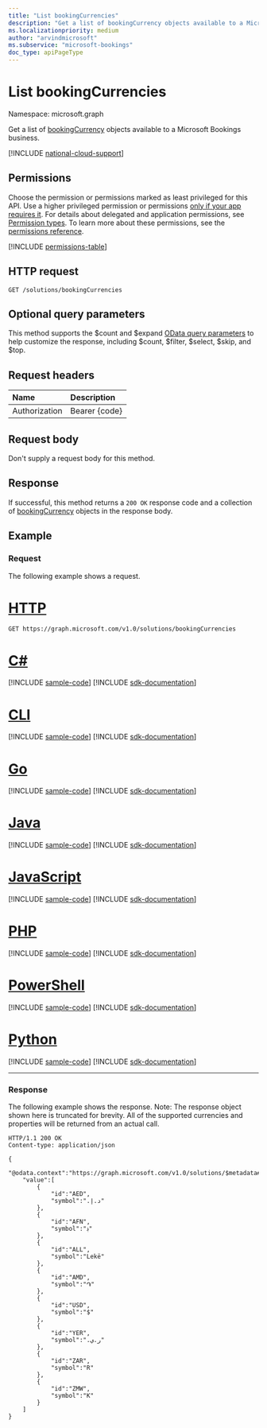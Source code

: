 ```yaml
---
title: "List bookingCurrencies"
description: "Get a list of bookingCurrency objects available to a Microsoft Bookings business."
ms.localizationpriority: medium
author: "arvindmicrosoft"
ms.subservice: "microsoft-bookings"
doc_type: apiPageType
---
```


# List bookingCurrencies

Namespace: microsoft.graph

Get a list of [bookingCurrency](../resources/bookingcurrency.md) objects available to a Microsoft Bookings business.

[!INCLUDE [national-cloud-support](../../includes/global-us.md)]

## Permissions
Choose the permission or permissions marked as least privileged for this API. Use a higher privileged permission or permissions [only if your app requires it](/graph/permissions-overview#best-practices-for-using-microsoft-graph-permissions). For details about delegated and application permissions, see [Permission types](/graph/permissions-overview#permission-types). To learn more about these permissions, see the [permissions reference](/graph/permissions-reference).

<!-- { "blockType": "permissions", "name": "bookingcurrency_list" } -->
[!INCLUDE [permissions-table](../includes/permissions/bookingcurrency-list-permissions.md)]

## HTTP request
<!-- { "blockType": "ignored" } -->
```http
GET /solutions/bookingCurrencies
```
## Optional query parameters
This method supports the $count and $expand [OData query parameters](/graph/query-parameters) to help customize the response, including $count, $filter, $select, $skip, and $top.

## Request headers
| Name      |Description|
|:----------|:----------|
| Authorization  | Bearer {code}|

## Request body
Don't supply a request body for this method.
## Response
If successful, this method returns a `200 OK` response code and a collection of [bookingCurrency](../resources/bookingcurrency.md) objects in the response body.
## Example
### Request
The following example shows a request.

# [HTTP](#tab/http)
<!-- {
  "blockType": "request",
  "name" : "bookingcurrencylist"
}-->
```msgraph-interactive
GET https://graph.microsoft.com/v1.0/solutions/bookingCurrencies
```

# [C#](#tab/csharp)
[!INCLUDE [sample-code](../includes/snippets/csharp/bookingcurrencylist-csharp-snippets.md)]
[!INCLUDE [sdk-documentation](../includes/snippets/snippets-sdk-documentation-link.md)]

# [CLI](#tab/cli)
[!INCLUDE [sample-code](../includes/snippets/cli/bookingcurrencylist-cli-snippets.md)]
[!INCLUDE [sdk-documentation](../includes/snippets/snippets-sdk-documentation-link.md)]

# [Go](#tab/go)
[!INCLUDE [sample-code](../includes/snippets/go/bookingcurrencylist-go-snippets.md)]
[!INCLUDE [sdk-documentation](../includes/snippets/snippets-sdk-documentation-link.md)]

# [Java](#tab/java)
[!INCLUDE [sample-code](../includes/snippets/java/bookingcurrencylist-java-snippets.md)]
[!INCLUDE [sdk-documentation](../includes/snippets/snippets-sdk-documentation-link.md)]

# [JavaScript](#tab/javascript)
[!INCLUDE [sample-code](../includes/snippets/javascript/bookingcurrencylist-javascript-snippets.md)]
[!INCLUDE [sdk-documentation](../includes/snippets/snippets-sdk-documentation-link.md)]

# [PHP](#tab/php)
[!INCLUDE [sample-code](../includes/snippets/php/bookingcurrencylist-php-snippets.md)]
[!INCLUDE [sdk-documentation](../includes/snippets/snippets-sdk-documentation-link.md)]

# [PowerShell](#tab/powershell)
[!INCLUDE [sample-code](../includes/snippets/powershell/bookingcurrencylist-powershell-snippets.md)]
[!INCLUDE [sdk-documentation](../includes/snippets/snippets-sdk-documentation-link.md)]

# [Python](#tab/python)
[!INCLUDE [sample-code](../includes/snippets/python/bookingcurrencylist-python-snippets.md)]
[!INCLUDE [sdk-documentation](../includes/snippets/snippets-sdk-documentation-link.md)]

---

### Response
The following example shows the response. Note: The response object shown here is truncated for brevity. All of the supported currencies and properties will be returned from an actual call.
<!-- {
  "blockType": "response",
  "truncated": true,
  "@odata.type": "microsoft.graph.bookingCurrency",
  "isCollection": true
} -->
```http
HTTP/1.1 200 OK
Content-type: application/json

{
    "@odata.context":"https://graph.microsoft.com/v1.0/solutions/$metadata#bookingCurrencies",
    "value":[
        {
            "id":"AED",
            "symbol":"د.إ.‏"
        },
        {
            "id":"AFN",
            "symbol":"؋"
        },
        {
            "id":"ALL",
            "symbol":"Lekë"
        },
        {
            "id":"AMD",
            "symbol":"֏"
        },
        {
            "id":"USD",
            "symbol":"$"
        },
        {
            "id":"YER",
            "symbol":"ر.ي.‏"
        },
        {
            "id":"ZAR",
            "symbol":"R"
        },
        {
            "id":"ZMW",
            "symbol":"K"
        }
    ]
}
```

<!-- uuid: 8fcb5dbc-d5aa-4681-8e31-b001d5168d79
2015-10-25 14:57:30 UTC -->
<!--
{
  "type": "#page.annotation",
  "description": "List bookingCurrencies",
  "keywords": "",
  "section": "documentation",
  "tocPath": "",
  "suppressions": [
  ]
}
-->
